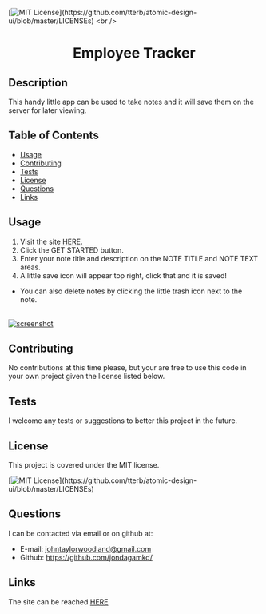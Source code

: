 [![MIT License](https://img.shields.io/apm/l/atomic-design-ui.svg?)](https://github.com/tterb/atomic-design-ui/blob/master/LICENSEs)
<br />
<p align="center">
  <h1 align="center">Employee Tracker</h1>
</p>

## Description 

This handy little app can be used to take notes and it will save them on the server for later viewing.


## Table of Contents

* [Usage](#usage)
* [Contributing](#contributing)
* [Tests](#tests)
* [License](#license)
* [Questions](#questions)
* [Links](#links)


## Usage 

1. Visit the site [HERE](https://desolate-taiga-67985.herokuapp.com/).
2. Click the GET STARTED button.
3. Enter your note title and description on the NOTE TITLE and NOTE TEXT areas.
4. A little save icon will appear top right, click that and it is saved!
* You can also delete notes by clicking the little trash icon next to the note.
<br><br>

[![screenshot](./public/assets/img/noteTaker.jpg)](https://desolate-taiga-67985.herokuapp.com/)


## Contributing

No contributions at this time please, but your are free to use this code in your own project given the license listed below.


## Tests

I welcome any tests or suggestions to better this project in the future.


## License

This project is covered under the MIT license.

[![MIT License](https://img.shields.io/apm/l/atomic-design-ui.svg?)](https://github.com/tterb/atomic-design-ui/blob/master/LICENSEs)


## Questions

I can be contacted via email or on github at:

* E-mail: johntaylorwoodland@gmail.com
* Github: https://github.com/jondagamkd/

## Links

The site can be reached [HERE](https://desolate-taiga-67985.herokuapp.com/)


